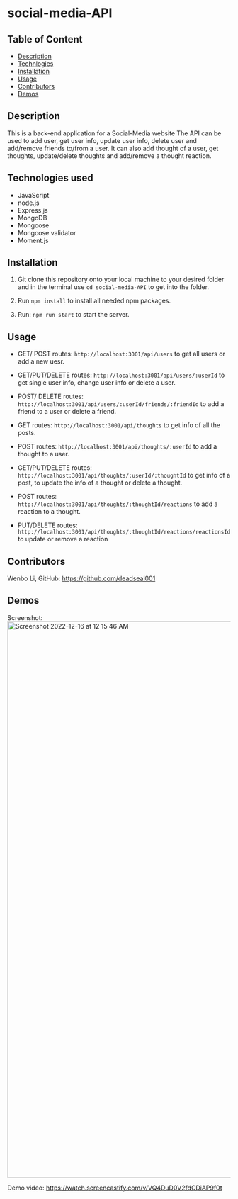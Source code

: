 # social-media-API

## Table of Content 

* [Description](#description)
* [Technlogies](#technologies)
* [Installation](#installation)
* [Usage](#usage)
* [Contributors](#contributors)
* [Demos](#Demos)

<a name="description"></a>
## Description
This is a back-end application for a Social-Media website The API can be used to add user, get user info, update user info, delete user and add/remove friends to/from a user. It can also add thought of a user, get thoughts, update/delete thoughts and add/remove a thought reaction.

<a name="technologies"></a>
## Technologies used 
- JavaScript
- node.js
- Express.js
- MongoDB
- Mongoose
- Mongoose validator
- Moment.js


## Installation 
1. Git clone this repository onto your local machine to your desired folder and in the terminal use `cd social-media-API` to get into the folder. 

2. Run `npm install` to install all needed npm packages.

3. Run: `npm run start` to start the server.

<a name="usage"></a>
## Usage 


- GET/ POST routes: `http://localhost:3001/api/users` to get all users or add a new uesr.<br>
- GET/PUT/DELETE routes: `http://localhost:3001/api/users/:userId` to get single user info, change user info or delete a user.<br>
- POST/ DELETE routes: `http://localhost:3001/api/users/:userId/friends/:friendId` to add a friend to a user or delete a friend.<br>

- GET routes: `http://localhost:3001/api/thoughts` to get info of all the posts.<br>
- POST routes: `http://localhost:3001/api/thoughts/:userId` to add a thought to a user.<br>
- GET/PUT/DELETE routes: `http://localhost:3001/api/thoughts/:userId/:thoughtId` to get info of a post, to update the info of a thought or delete a thought. <br>
- POST routes: `http://localhost:3001/api/thoughts/:thoughtId/reactions` to add a reaction to a thought.<br>
- PUT/DELETE routes: `http://localhost:3001/api/thoughts/:thoughtId/reactions/reactionsId` to update or remove a reaction <br>


<a name="contributors"></a>
## Contributors

Wenbo Li, GitHub: https://github.com/deadseal001

<a name="Demos"></a>
## Demos

Screenshot:<img width="1256" alt="Screenshot 2022-12-16 at 12 15 46 AM" src="https://user-images.githubusercontent.com/110753777/208035453-a5695fbb-84fe-42a1-90ad-8d0eba032bbe.png">


Demo video: https://watch.screencastify.com/v/VQ4DuD0V2fdCDiAP9f0t
